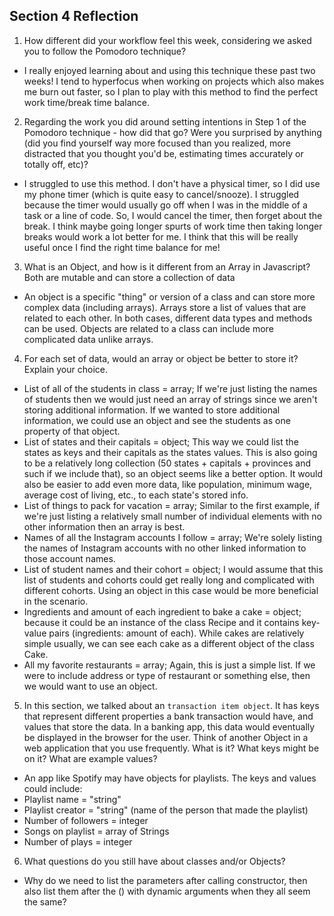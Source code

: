 ## Section 4 Reflection

1. How different did your workflow feel this week, considering we asked you to follow the Pomodoro technique?
- I really enjoyed learning about and using this technique these past two weeks! I tend to hyperfocus when working on projects which also makes me burn out faster, so I plan to play with this method to find the perfect work time/break time balance.

2. Regarding the work you did around setting intentions in Step 1 of the Pomodoro technique - how did that go? Were you surprised by anything (did you find yourself way more focused than you realized, more distracted that you thought you'd be, estimating times accurately or totally off, etc)?
- I struggled to use this method. I don't have a physical timer, so I did use my phone timer (which is quite easy to cancel/snooze). I struggled because the timer would usually go off when I was in the middle of a task or a line of code. So, I would cancel the timer, then forget about the break. I think maybe going longer spurts of work time then taking longer breaks would work a lot better for me. I think that this will be really useful once I find the right time balance for me!

3. What is an Object, and how is it different from an Array in Javascript?
Both are mutable and can store a collection of data
- An object is a specific "thing" or version of a class and can store more complex data (including arrays). Arrays store a list of values that are related to each other. In both cases, different data types and methods can be used. Objects are related to a class can include more complicated data unlike arrays.

4. For each set of data, would an array or object be better to store it? Explain your choice.

  * List of all of the students in class = array; If we're just listing the names of students then we would just need an array of strings since we aren't storing additional information. If we wanted to store additional information, we could use an object and see the students as one property of that object.
  * List of states and their capitals = object; This way we could list the states as keys and their capitals as the states values. This is also going to be a relatively long collection (50 states + capitals + provinces and such if we include that), so an object seems like a better option. It would also be easier to add even more data, like population, minimum wage, average cost of living, etc., to each state's stored info.
  * List of things to pack for vacation = array; Similar to the first example, if we're just listing a relatively small number of individual elements with no other information then an array is best.
  * Names of all the Instagram accounts I follow = array; We're solely listing the names of Instagram accounts with no other linked information to those account names.
  * List of student names and their cohort = object; I would assume that this list of students and cohorts could get really long and complicated with different cohorts. Using an object in this case would be more beneficial in the scenario.
  * Ingredients and amount of each ingredient to bake a cake = object; because it could be an instance of the class Recipe and it contains key-value pairs (ingredients: amount of each). While cakes are relatively simple usually, we can see each cake as a different object of the class Cake.
  * All my favorite restaurants = array; Again, this is just a simple list. If we were to include address or type of restaurant or something else, then we would want to use an object.

5. In this section, we talked about an `transaction item object`. It has keys that represent different properties a bank transaction would have, and values that store the data. In a banking app, this data would eventually be displayed in the browser for the user. Think of another Object in a web application that you use frequently. What is it? What keys might be on it? What are example values?
- An app like Spotify may have objects for playlists. The keys and values could include:
- Playlist name = "string"
- Playlist creator = "string" (name of the person that made the playlist)
- Number of followers = integer
- Songs on playlist = array of Strings
- Number of plays = integer

6. What questions do you still have about classes and/or Objects?
- Why do we need to list the parameters after calling constructor, then also list them after the () with dynamic arguments when they all seem the same?
